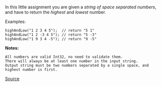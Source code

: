 In this little assignment you are given a *string of space separated numbers*, and have to return the *highest* and *lowest* number.

Examples:
```
highAndLow("1 2 3 4 5");  // return "5 1"
highAndLow("1 2 -3 4 5"); // return "5 -3"
highAndLow("1 9 3 4 -5"); // return "9 -5"
```

**Notes:**
```
All numbers are valid Int32, no need to validate them.
There will always be at least one number in the input string.
Output string must be two numbers separated by a single space, and highest number is first.
```

[Source](https://www.codewars.com/kata/554b4ac871d6813a03000035)
